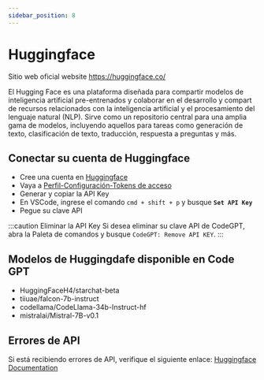 ```yaml
---
sidebar_position: 8
---
```


# Huggingface
Sitio web oficial website https://huggingface.co/

El Hugging Face es una plataforma diseñada para compartir modelos de inteligencia artificial pre-entrenados y colaborar en el desarrollo y compart de recursos relacionados con la inteligencia artificial y el procesamiento del lenguaje natural (NLP). Sirve como un repositorio central para una amplia gama de modelos, incluyendo aquellos para tareas como generación de texto, clasificación de texto, traducción, respuesta a preguntas y más.

## Conectar su cuenta de Huggingface
- Cree una cuenta en [Huggingface](https://huggingface.co/)
- Vaya a [Perfil-Configuración-Tokens de acceso](https://huggingface.co/settings/tokens)
- Generar y copiar la API Key
- En VSCode, ingrese el comando ```cmd + shift + p``` y busque **`Set API Key`**
- Pegue su clave API

:::caution Eliminar la API Key 
Si desea eliminar su clave API de CodeGPT, abra la Paleta de comandos y busque `CodeGPT: Remove API KEY`.
:::

## Modelos de Huggingdafe disponible en Code GPT
- HuggingFaceH4/starchat-beta
- tiiuae/falcon-7b-instruct
- codellama/CodeLlama-34b-Instruct-hf
- mistralai/Mistral-7B-v0.1

## Errores de API
Si está recibiendo errores de API, verifique el siguiente enlace: [Huggingface Documentation](https://huggingface.co/docs/inference-endpoints/index) 